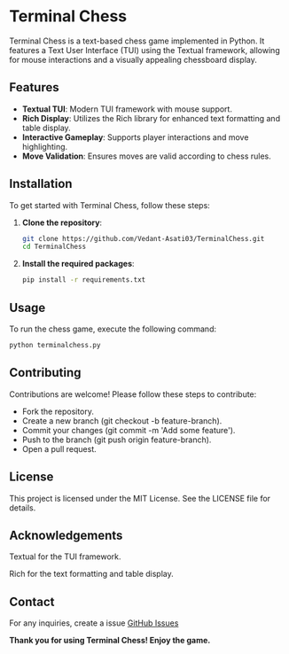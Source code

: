 # Terminal Chess

Terminal Chess is a text-based chess game implemented in Python. It features a Text User Interface (TUI) using the
Textual framework, allowing for mouse interactions and a visually appealing chessboard display.

## Features

- **Textual TUI**: Modern TUI framework with mouse support.
- **Rich Display**: Utilizes the Rich library for enhanced text formatting and table display.
- **Interactive Gameplay**: Supports player interactions and move highlighting.
- **Move Validation**: Ensures moves are valid according to chess rules.

## Installation

To get started with Terminal Chess, follow these steps:

1. **Clone the repository**:
    ```sh
    git clone https://github.com/Vedant-Asati03/TerminalChess.git
    cd TerminalChess
    ```

2. **Install the required packages**:
    ```sh
    pip install -r requirements.txt
    ```

## Usage

To run the chess game, execute the following command:

```sh
python terminalchess.py
```

## Contributing

Contributions are welcome! Please follow these steps to contribute:

* Fork the repository.
* Create a new branch (git checkout -b feature-branch).
* Commit your changes (git commit -m 'Add some feature').
* Push to the branch (git push origin feature-branch).
* Open a pull request.

## License

This project is licensed under the MIT License. See the LICENSE file for details.

## Acknowledgements

Textual for the TUI framework.

Rich for the text formatting and table display.

## Contact

For any inquiries, create a issue [GitHub Issues](https://github.com/Vedant-Asati03/TerminalChess/issues/new/choose)

**Thank you for using
Terminal Chess! Enjoy the game.**
